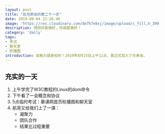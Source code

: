 ```yaml
---
layout: post
title: "在兄弟会的第二十一天"
date: 2019-09-04 22:26:40
image: 'https://res.cloudinary.com/dm7h7e8xj/image/upload/c_fill,h_399,w_760/v1501268554/sunrise_ttb9nk.jpg'
description: 相信你能做好，你就能做好！
category: 'daily'
tags:
- 考试
- 聊天室
- 轮播图
introduction: 自制力就是权利！2019年8月15日上午11点，我正式加入了兄弟会。
---
```


## 充实的一天
1. 上午学完了W3C教程的Linux的dom命令  
2. 下午看了一会概念和协议  
3. 5点临时考试：慕课网首页轮播图和聊天室  
4. 航哥又给我们上了一课：  
    - 凝聚力  
    - 团队合作  
    - 结果比过程重要  


